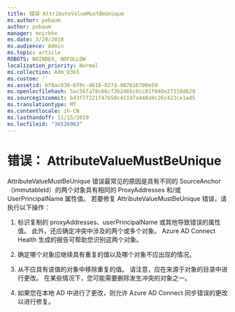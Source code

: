 ```yaml
---
title: 错误 AttributeValueMustBeUnique
ms.author: pebaum
author: pebaum
manager: mnirkhe
ms.date: 3/20/2018
ms.audience: Admin
ms.topic: article
ROBOTS: NOINDEX, NOFOLLOW
localization_priority: Normal
ms.collection: Adm_O365
ms.custom: ''
ms.assetid: bf8ac830-6f0c-4616-827d-987616700e59
ms.openlocfilehash: 5ac56fa78c66cf3b246bc0cc01f040e27310d629
ms.sourcegitcommit: b43f77221f47b50c41197a448a9c26c423ce1ad5
ms.translationtype: MT
ms.contentlocale: zh-CN
ms.lasthandoff: 11/15/2019
ms.locfileid: "36526963"
---
```

# <a name="error-attributevaluemustbeunique"></a>错误： AttributeValueMustBeUnique

AttributeValueMustBeUnique 错误最常见的原因是具有不同的 SourceAnchor （immutableId）的两个对象具有相同的 ProxyAddresses 和/或 UserPrincipalName 属性值。 若要修复 AttributeValueMustBeUnique 错误，请执行以下操作：
  
1. 标识复制的 proxyAddresses、userPrincipalName 或其他导致错误的属性值。 此外，还应确定冲突中涉及的两个或多个对象。 Azure AD Connect Health 生成的报告可帮助您识别这两个对象。
    
2. 确定哪个对象应继续具有重复的值以及哪个对象不应出现的情况。
    
3. 从不应具有该值的对象中移除重复的值。 请注意，应在来源于对象的目录中进行更改。 在某些情况下，您可能需要删除发生冲突的对象之一。
    
4. 如果您在本地 AD 中进行了更改，则允许 Azure AD Connect 同步错误的更改以进行修复。
    

